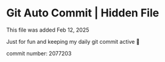 # Git Auto Commit | Hidden File

This file was added Feb 12, 2025

Just for fun and keeping my daily git commit active 🤪

commit number: 2077203
